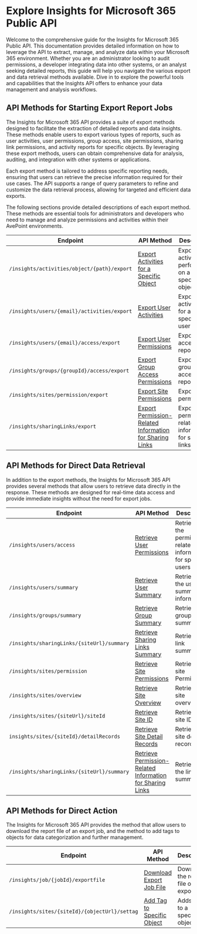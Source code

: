 # Explore Insights for Microsoft 365 Public API  

Welcome to the comprehensive guide for the Insights for Microsoft 365 Public API. This documentation provides detailed information on how to leverage the API to extract, manage, and analyze data within your Microsoft 365 environment. Whether you are an administrator looking to audit permissions, a developer integrating data into other systems, or an analyst seeking detailed reports, this guide will help you navigate the various export and data retrieval methods available. Dive in to explore the powerful tools and capabilities that the Insights API offers to enhance your data management and analysis workflows.


## API Methods for Starting Export Report Jobs

The Insights for Microsoft 365 API provides a suite of export methods designed to facilitate the extraction of detailed reports and data insights. These methods enable users to export various types of reports, such as user activities, user permissions, group access, site permissions, sharing link permissions, and activity reports for specific objects. By leveraging these export methods, users can obtain comprehensive data for analysis, auditing, and integration with other systems or applications.

Each export method is tailored to address specific reporting needs, ensuring that users can retrieve the precise information required for their use cases. The API supports a range of query parameters to refine and customize the data retrieval process, allowing for targeted and efficient data exports.

The following sections provide detailed descriptions of each export method. These methods are essential tools for administrators and developers who need to manage and analyze permissions and activities within their AvePoint environments.

Endpoint | API Method |  Description |
| --- | --- | --- |
| `/insights/activities/object/{path}/export`| [Export Activities for a Specific Object](objects/objectActivities.md)| Exports activities performed on a specific object.|
| `/insights/users/{email}/activities/export`| [Export User Activities](users/userActivitiesExport.md)  | Exports activity data for a specific user. | 
|`/insights/users/{email}/access/export`| [Export User Permissions](users/userPermissionsExport.md)  |Exports user access report.|
| `/insights/groups/{groupId}/access/export`| [Export Group Access Permissions](groups/groupAccesReport.md)  | Exports group access report. |
| `/insights/sites/permission/export` | [Export Site Permissions](sites/sitePermissionsExport.md) | Exports site permissions. |
| `/insights/sharingLinks/export` | [Export Permission-Related Information for Sharing Links](sharingLinks/linkExport.md) | Exports permission-related information for sharing links |

## API Methods for Direct Data Retrieval

In addition to the export methods, the Insights for Microsoft 365 API provides several methods that allow users to retrieve data directly in the response. These methods are designed for real-time data access and provide immediate insights without the need for export jobs. 

| Endpoint| API Method  | Description |
| --- | --- | --- |
| `/insights/users/access`| [Retrieve User Permissions](users/userPermissions.md)  | Retrieves the permission-related information for specific users. | 
|`/insights/users/summary`| [Retrieve User Summary](users/userSummary.md)  |Retrieves the user summary information.|
| `/insights/groups/summary`| [Retrieve Group Summary](groups/groupSummary.md)  | Retrieves group summary. |
| `/insights/sharingLinks/{siteUrl}/summary`| [Retrieve Sharing Links Summary](sharingLinks/linkSummary.md)  | Retrieves link summaries. |
| `/insights/sites/permission`| [Retrieve Site Permissions](sites/sitePermissionsGet.md)  | Retrieves site Permissions. |
| `/insights/sites/overview` | [Retrieve Site Overview](sites/siteOverview.md) | Retrieves site overview. |  
| `/insights/sites/{siteUrl}/siteId`| [Retrieve Site ID](sites/siteId.md)  | Retrieves site ID. |
| `insights/sites/{siteId}/detailRecords`| [Retrieve Site Detail Records](sites/siteDetailRecords.md)| Retrieves site detail records.|
| `/insights/sharingLinks/{siteUrl}/summary`| [Retrieve Permission-Related Information for Sharing Links](sharingLinks/linkSummary.md)  | Retrieves the link summaries. |

## API Methods for Direct Action

The Insights for Microsoft 365 API provides the method that allow users to download the report file of an export job, and the method to add tags to objects for data categorization and further management. 

| Endpoint| API Method  | Description |
| --- | --- | --- |
| `/insights/job/{jobId}/exportfile`| [Download Export Job File](exportJobs/exportJobFile.md)  | Downloads the report file of an export job. | 
|`/insights/sites/{siteId}/{objectUrl}/settag`| [Add Tag to Specific Object](objects/setTag.md)  |Adds a tag to a specific object.|



